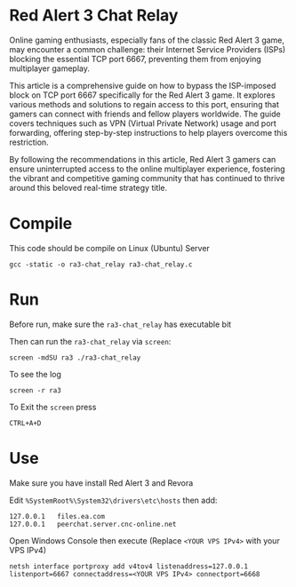 # Red Alert 3 Chat Relay
Online gaming enthusiasts, especially fans of the classic Red Alert 3 game, may encounter a common challenge: their Internet Service Providers (ISPs) blocking the essential TCP port 6667, preventing them from enjoying multiplayer gameplay.

This article is a comprehensive guide on how to bypass the ISP-imposed block on TCP port 6667 specifically for the Red Alert 3 game. It explores various methods and solutions to regain access to this port, ensuring that gamers can connect with friends and fellow players worldwide. The guide covers techniques such as VPN (Virtual Private Network) usage and port forwarding, offering step-by-step instructions to help players overcome this restriction.

By following the recommendations in this article, Red Alert 3 gamers can ensure uninterrupted access to the online multiplayer experience, fostering the vibrant and competitive gaming community that has continued to thrive around this beloved real-time strategy title.

# Compile
This code should be compile on Linux (Ubuntu) Server

```
gcc -static -o ra3-chat_relay ra3-chat_relay.c
```

# Run
Before run, make sure the `ra3-chat_relay` has executable bit

Then can run the `ra3-chat_relay` via `screen`:
```
screen -mdSU ra3 ./ra3-chat_relay
```

To see the log
```
screen -r ra3
```

To Exit the `screen` press
```
CTRL+A+D
```

# Use
Make sure you have install Red Alert 3 and Revora

Edit `%SystemRoot%\System32\drivers\etc\hosts` then add:
```
127.0.0.1	files.ea.com
127.0.0.1	peerchat.server.cnc-online.net
```

Open Windows Console then execute (Replace `<YOUR VPS IPv4>` with your VPS IPv4)
```
netsh interface portproxy add v4tov4 listenaddress=127.0.0.1 listenport=6667 connectaddress=<YOUR VPS IPv4> connectport=6668
```
